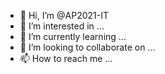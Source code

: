 - 👋 Hi, I’m @AP2021-IT
- 👀 I’m interested in ...
- 🌱 I’m currently learning ...
- 💞️ I’m looking to collaborate on ...
- 📫 How to reach me ...

<!---
AP2021-IT/AP2021-IT is a ✨ special ✨ repository because its `README.md` (this file) appears on your GitHub profile.
You can click the Preview link to take a look at your changes.
--->
